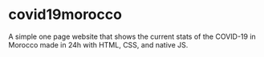 # covid19morocco
A simple one page website that shows the current stats of the COVID-19 in Morocco made in 24h with HTML, CSS, and native JS.
